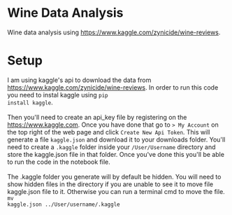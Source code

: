 # Wine Data Analysis

Wine data analysis using https://www.kaggle.com/zynicide/wine-reviews.

# Setup
I am using kaggle's api to download the data from https://www.kaggle.com/zynicide/wine-reviews. In order to run this code you need to instal kaggle using <code>pip install kaggle</code>.
</br></br>
Then you'll need to create an api_key file by registering on the https://www.kaggle.com. Once you have done that go to <code>> My Account</code> on the top right of the web page and click <code>Create New Api Token</code>. This will generate a file <code>kaggle.json</code> and download it to your downloads folder. You'll need to create a <code>.kaggle</code> folder inside your <code>/User/Username</code> directory and store the kaggle.json file in that folder. Once you've done this you'll be able to run the code in the notebook file.
</br></br>
The .kaggle folder you generate will by default be hidden. You will need to show hidden files in the directory if you are unable to see it to move file kaggle.json file to it. Otherwise you can run a terminal cmd to move the file. <code>mv kaggle.json ../User/username/.kaggle</code>


